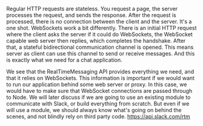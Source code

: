  Regular HTTP requests are stateless. You request a page, the server processes the request, and sends the response.
After the request is processed, there is no connection between the client and the server. It's a one shot. WebSockets work a bit differently. There is an initial HTTP request where the client asks the server if it could do WebSockets, the WebSocket capable web server then replies, which completes the handshake. After that, a stateful bidirectional communication channel is opened. This means server as client can use this channel to send or receive messages. And this is exactly what we need for a chat application.
<br/>

We see that the RealTimeMessaging API provides everything we need, and that it relies on WebSockets. This information is important if we would want to run our application behind some web server or proxy. In this case, we would have to make sure that WebSocket connections are passed through to Node. We will later discuss if we are going to use an existing module to communicate with Slack, or build everything from scratch. But even if we will use a module, we should always know what's going on behind the scenes, and not blindly rely on third party code.
https://api.slack.com/rtm

